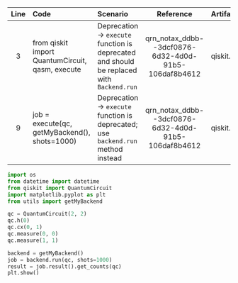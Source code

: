 | Line | Code | Scenario | Reference | Artifact | Refactoring |
| :--: | :--- | :------- | :-------: | :------- | :---------- |
| 3 | from qiskit import QuantumCircuit, qasm, execute | Deprecation -> `execute` function is deprecated and should be replaced with `Backend.run` | qrn_notax_ddbb--3dcf0876-6d32-4d0d-91b5-106daf8b4612 | qiskit.execute |  from qiskit import QuantumCircuit |
| 9 | job = execute(qc, getMyBackend(), shots=1000) | Deprecation -> `execute` function is deprecated; use `backend.run` method instead | qrn_notax_ddbb--3dcf0876-6d32-4d0d-91b5-106daf8b4612 | qiskit.execute | backend = getMyBackend(); job = backend.run(qc, shots=1000) |

```python
import os
from datetime import datetime
from qiskit import QuantumCircuit
import matplotlib.pyplot as plt
from utils import getMyBackend

qc = QuantumCircuit(2, 2)
qc.h(0)
qc.cx(0, 1)
qc.measure(0, 0)
qc.measure(1, 1)

backend = getMyBackend()
job = backend.run(qc, shots=1000)
result = job.result().get_counts(qc)
plt.show()
```